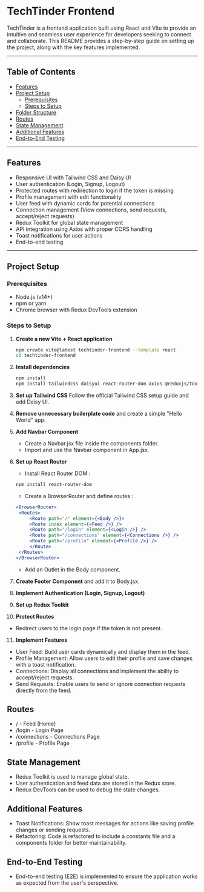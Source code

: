 # TechTinder Frontend

TechTinder is a frontend application built using React and Vite to provide an intuitive and seamless user experience for developers seeking to connect and collaborate. This README provides a step-by-step guide on setting up the project, along with the key features implemented.

---

## Table of Contents
- [Features](#features)
- [Project Setup](#project-setup)
  - [Prerequisites](#prerequisites)
  - [Steps to Setup](#steps-to-setup)
- [Folder Structure](#folder-structure)
- [Routes](#routes)
- [State Management](#state-management)
- [Additional Features](#additional-features)
- [End-to-End Testing](#end-to-end-testing)

---

## Features
- Responsive UI with Tailwind CSS and Daisy UI
- User authentication (Login, Signup, Logout)
- Protected routes with redirection to login if the token is missing
- Profile management with edit functionality
- User feed with dynamic cards for potential connections
- Connection management (View connections, send requests, accept/reject requests)
- Redux Toolkit for global state management
- API integration using Axios with proper CORS handling
- Toast notifications for user actions
- End-to-end testing

---

## Project Setup

### Prerequisites
- Node.js (v14+)
- npm or yarn
- Chrome browser with Redux DevTools extension

### Steps to Setup

1. **Create a new Vite + React application**
   ```bash
   npm create vite@latest techtinder-frontend --template react
   cd techtinder-frontend

2. **Install dependencies**
   ```bash
   npm install
   npm install tailwindcss daisyui react-router-dom axios @reduxjs/toolkit react-redux

3. **Set up Tailwind CSS**
   Follow the official Tailwind CSS setup guide and add Daisy UI.
4. **Remove unnecessary boilerplate code**
   and create a simple "Hello World" app.
5. **Add Navbar Component**
   - Create a Navbar.jsx file inside the components folder.
   - Import and use the Navbar component in App.jsx.
6. **Set up React Router**
   - Install React Router DOM : 
   ```bash
   npm install react-router-dom 
   ```
   - Create a BrowserRouter and define routes : 
   ```jsx
   <BrowserRouter>
    <Routes>
        <Route path="/" element={<Body />}>
        <Route index element={<Feed />} />
        <Route path="/login" element={<Login />} />
        <Route path="/connections" element={<Connections />} />
        <Route path="/profile" element={<Profile />} />
        </Route>
    </Routes>
   </BrowserRouter>
    ```
    - Add an Outlet in the Body component.

7. **Create Footer Component** and add it to Body.jsx.
8. **Implement Authentication (Login, Signup, Logout)** 
9. **Set up Redux Toolkit** 
10. **Protect Routes** 
   - Redirect users to the login page if the token is not present.
11. **Implement Features**
   - User Feed: Build user cards dynamically and display them in the feed.
   - Profile Management: Allow users to edit their profile and save changes with a toast notification.
   - Connections: Display all connections and implement the ability to accept/reject requests.
   - Send Requests: Enable users to send or ignore connection requests directly from the feed.

## Routes

- / - Feed (Home)
- /login - Login Page
- /connections - Connections Page
- /profile - Profile Page

## State Management

- Redux Toolkit is used to manage global state.
- User authentication and feed data are stored in the Redux store.
- Redux DevTools can be used to debug the state changes.

## Additional Features

- Toast Notifications: Show toast messages for actions like saving profile changes or sending requests.
- Refactoring: Code is refactored to include a constants file and a components folder for better maintainability.

## End-to-End Testing

- End-to-end testing (E2E) is implemented to ensure the application works as expected from the user's perspective.